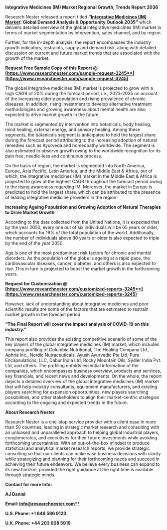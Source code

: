 ﻿**Integrative Medicines (IM) Market Regional Growth, Trends Report 2036**

Research Nester released a report titled **“[Integrative Medicines (IM) Market](https://www.researchnester.com/reports/integrative-medicines-im-market/3245): Global Demand Analysis & Opportunity Outlook 2035”** which delivers detailed overview of the global integrative medicines (IM) market in terms of market segmentation by intervention, sales channel, and by region. 

Further, for the in-depth analysis, the report encompasses the industry growth indicators, restraints, supply and demand risk, along with detailed discussion on current and future market trends that are associated with the growth of the market.

<a name="_hlk168911023"></a><a name="_hlk168911453"></a>**Request Free Sample Copy of this Report @ [https://www.researchnester.com/sample-request-3245**](https://www.researchnester.com/sample-request-3245)**

The global integrative medicines (IM) market is projected to grow with a high CAGR of 20% during the forecast period, i.e., 2023-2035 on account of the increasing elderly population and rising prevalence of chronic diseases. In addition, rising investment to develop alternative treatment methodologies and growing awareness about mental health are also expected to drive market growth in the future. 

The market is segmented by intervention into botanicals, body healing, mind healing, external energy, and sensory healing. Among these segments, the botanicals segment is anticipated to hold the largest share during the forecast period attributing to the increasing adoption of natural remedies such as Ayurveda and homeopathy worldwide. The segment is also estimated to observe growth owing to the worldwide recognition for its pain free, needle-less and continuous process. 

On the basis of region, the market is segmented into North America, Europe, Asia Pacific, Latin America, and the Middle East & Africa, out of which, the integrative medicines (IM) market in the Middle East & Africa is projected to grow at the highest CAGR throughout the forecast period owing to the rising awareness regarding IM. Moreover, the market in Europe is predicted to hold the largest share, which can be attributed to the presence of leading integrative medicine providers in the region. 

**Increasing Ageing Population and Growing Adoption of Natural Therapies to Drive Market Growth**

According to the data collected from the United Nations, it is expected that by the year 2050, every one out of six individuals will be 65 years or older, which accounts for 16% of the total population of the world. Additionally, the number of individuals above 80 years or older is also expected to triple by the end of the year 2050.

Age is one of the most predominant risk factors for chronic and mental disorders. As the population of the globe is ageing at a rapid pace, the cardiovascular diseases, cancer, diabetes, and others is also expected to rise. This in turn is projected to boost the market growth in the forthcoming years.

**Request for Customization @ [https://www.researchnester.com/customized-reports-3245**](https://www.researchnester.com/customized-reports-3245)** 

However, lack of understanding about integrative medicines and poor scientific results are some of the factors that are estimated to restrain market growth in the forecast period.

**“The Final Report will cover the impact analysis of COVID-19 on this industry.”** 

This report also provides the existing competitive scenario of some of the key players of the global integrative medicines (IM) market, which includes company profiling of Columbia Nutritional, The Healing Company Ltd., Aphria Inc., Nordic Nutraceuticals, Ayush Ayurvedic Pte Ltd, Pure Encapsulations, LLC, Dabur India Ltd, Rocky Mountain Oils, Sydler India Pvt. Ltd, and others. The profiling enfolds essential information of the companies, which encompasses business overview, products and services, key financials, and recent news and developments. On the whole, the report depicts a detailed overview of the global integrative medicines (IM) market that will help industry consultants, equipment manufacturers, and existing players searching for expansion opportunities, new players searching possibilities, and other stakeholders to align their market-centric strategies according to the ongoing and expected trends in the future.

<a name="_hlk168910495"></a>**About Research Nester**

Research Nester is a one-stop service provider with a client base in more than 50 countries, leading in strategic market research and consulting with an unbiased and unparalleled approach to helping global industrial players, conglomerates, and executives for their future investments while avoiding forthcoming uncertainties. With an out-of-the-box mindset to produce statistical and analytical market research reports, we provide strategic consulting so that our clients can make wise business decisions with clarity while strategizing and planning for their forthcoming needs and succeed in achieving their future endeavors. We believe every business can expand to its new horizon, provided the right guidance at the right time is available through strategic minds.

**Contact for more Info:**

**AJ Daniel**

**Email: [info@researchnester.com**](mailto:info@researchnester.com)**

**U.S. Phone: +1 646 586 9123** 

**U.K. Phone: +44 203 608 5919**
